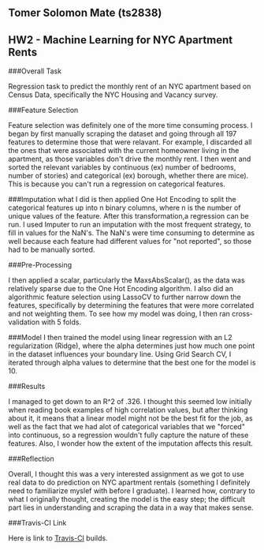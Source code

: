 ## Tomer Solomon Mate (ts2838)
## HW2 - Machine Learning for NYC Apartment Rents

###Overall Task

Regression task to predict the monthly rent of an NYC apartment based on Census Data, specifically the NYC Housing and Vacancy survey.


###Feature Selection

Feature selection was definitely one of the more time consuming process. I began by first manually scraping the dataset and going through all 197 features to determine those that were relavant. For example, I discarded all the ones that were associated with the current homeowner living in the apartment, as those variables don't drive the monthly rent. I then went and sorted the relevant variables by continuous (ex) number of bedrooms, number of stories) and categorical (ex) borough, whether there are mice). This is because you can't run a regression on categorical features.

###Imputation
what I did is then applied One Hot Encoding to split the categorical features up into n binary columns, where n is the number of unique values of the feature. After this transformation,a regression can be run. I used Imputer to run an imputation with the most frequent strategy, to fill in values for the NaN's. The NaN's were time consuming to determine as well because each feature had different values for "not reported", so those had to be manually sorted. 


###Pre-Processing

I then applied a scalar, particularly the MaxsAbsScalar(), as the data was relatively sparse due to the One Hot Encoding algorithm. I also did an algorithmic feature selection using LassoCV to further narrow down the features, specifically by determining the features that were more correlated and not weighting them. To see how my model was doing, I then ran cross-validation with 5 folds.

###Model
I then trained the model using linear regression with an L2 regularization (Ridge), where the alpha determines just how much one point in the dataset influences your boundary line. Using Grid Search CV, I iterated through alpha values to determine that the best one for the model is 10.

###Results

I managed to get down to an R^2 of .326. I thought this seemed low initially when reading book examples of high correlation values, but after thinking about it, it means that a linear model might not be the best fit for the job, as well as the fact that we had alot of categorical variables that we "forced" into continuous, so a regression wouldn't fully capture the nature of these features. Also, I wonder how the extent of the imputation affects this result.

###Reflection

Overall, I thought this was a very interested assignment as we got to use real data to do prediction on NYC apartment rentals (something I definitely need to familiarize myslef with before I graduate). I learned how, contrary to what I originally thought, creating the model is the easy step; the difficult part lies in understanding and scraping the data in a way that makes sense.


###Travis-CI Link

Here is link to [Travis-CI](https://travis-ci.com/AppliedMachineLearning/homework-ii-tomersolomon) builds.




